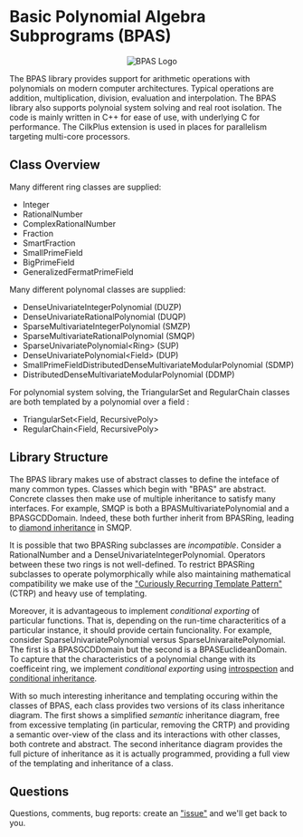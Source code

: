 Basic Polynomial Algebra Subprograms (BPAS)
===========================================

<p align="center"> 
<img src="http://www.bpaslib.org/bpas.png" alt="BPAS Logo">
</p>

The BPAS library provides support for arithmetic operations with polynomials
on modern computer architectures. Typical operations are
addition, multiplication, division, evaluation and interpolation.
The BPAS library also supports polynoial system solving
and real root isolation. The code is mainly written in C++
for ease of use, with underlying C for performance. The CilkPlus
extension is used in places for parallelism targeting multi-core processors.


Class Overview
--------------

Many different ring classes are supplied:
 - Integer
 - RationalNumber
 - ComplexRationalNumber
 - Fraction
 - SmartFraction
 - SmallPrimeField
 - BigPrimeField
 - GeneralizedFermatPrimeField

Many different polynomal classes are supplied:
 - DenseUnivariateIntegerPolynomial (DUZP)
 - DenseUnivariateRationalPolynomial (DUQP)
 - SparseMultivariateIntegerPolynomial (SMZP)
 - SparseMultivariateRationalPolynomial (SMQP)
 - SparseUnivariatePolynomial&lt;Ring&gt; (SUP)
 - DenseUnivariatePolynomial&lt;Field&gt; (DUP)
 - SmallPrimeFieldDistributedDenseMultivariateModularPolynomial (SDMP)
 - DistributedDenseMultivariateModularPolynomial (DDMP) 

For polynomial system solving, the TriangularSet and RegularChain classes are both templated
by a polynomial over a field :
 - TriangularSet&lt;Field, RecursivePoly&gt;
 - RegularChain&lt;Field, RecursivePoly&gt;


Library Structure
-----------------

The BPAS library makes use of abstract classes to define the inteface of many
common types. Classes which begin with "BPAS" are abstract. Concrete classes
then make use of multiple inheritance to satisfy many interfaces. 
For example, SMQP is both a BPASMultivariatePolynomial and a BPASGCDDomain. 
Indeed, these both further inherit from BPASRing, leading to [diamond inheritance](https://en.wikipedia.org/wiki/Multiple_inheritance#The_diamond_problem)
in SMQP.

It is possible that two BPASRing subclasses are *incompatible*. Consider
a RationalNumber and a DenseUnivariateIntegerPolynomial. Operators between these two rings 
is not well-defined. To restrict BPASRing subclasses to operate
polymorphically while also maintaining mathematical compatibility we make use 
of the ["Curiously Recurring Template Pattern"](https://en.wikipedia.org/wiki/Curiously_recurring_template_pattern) (CTRP) and heavy use of templating. 

Moreover, it is advantageous to implement *conditional exporting* of particular functions.
That is, depending on the run-time characteritics of a particular instance, it should
provide certain funcionality. For example, consider SparseUnivariatePolynomial<Integer>
versus SparseUnivaraitePolynomial<RationalNumber>. The first is a BPASGCDDomain but the 
second is a BPASEuclideanDomain. To capture that the characteristics of a polynomial
change with its coefficeint ring, we implement *conditional exporting* using 
[introspection](https://en.cppreference.com/w/cpp/types/is_base_of) and 
[conditional inheritance](https://en.cppreference.com/w/cpp/types/conditional). 

With so much interesting inheritance and templating occuring within the classes
of BPAS, each class provides two versions of its class inheritance diagram. 
The first shows a simplified *semantic* inheritance diagram, free from excessive templating
(in particular, removing the CRTP) and providing a semantic over-view of the class
and its interactions with 
other classes, both contrete and abstract. The second inheritance diagram
provides the full picture of inheritance as it is actually programmed, providing
a full view of the templating and inheritance of a class.


Questions
---------

Questions, comments, bug reports: create an ["issue"](https://github.com/orcca-uwo/BPAS/issues) and we'll get back to you.
